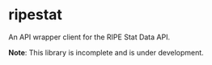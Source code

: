 # ripestat
An API wrapper client for the RIPE Stat Data API.

**Note**: This library is incomplete and is under development.
